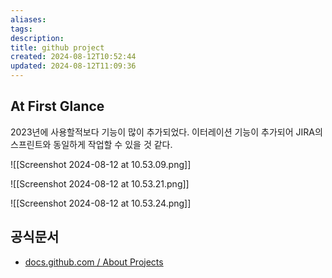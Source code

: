 ```yaml
---
aliases: 
tags: 
description:
title: github project
created: 2024-08-12T10:52:44
updated: 2024-08-12T11:09:36
---
```


## At First Glance

2023년에 사용할적보다 기능이 많이 추가되었다. 이터레이션 기능이 추가되어 JIRA의 스프린트와 동일하게 작업할 수 있을 것 같다.

![[Screenshot 2024-08-12 at 10.53.09.png]]

![[Screenshot 2024-08-12 at 10.53.21.png]]

![[Screenshot 2024-08-12 at 10.53.24.png]]

## 공식문서

- [docs.github.com / About Projects](https://docs.github.com/en/issues/planning-and-tracking-with-projects/learning-about-projects/about-projects)
